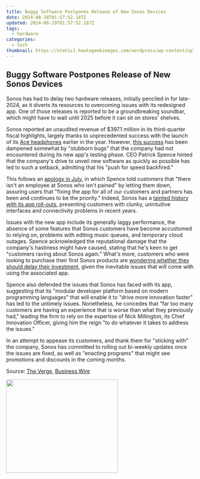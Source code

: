 ```yaml
---
title: Buggy Software Postpones Release of New Sonos Devices
date: 2024-08-28T01:57:52.187Z
updated: 2024-08-29T01:57:52.187Z
tags:
  - hardware
categories:
  - tech
thumbnail: https://static1.howtogeekimages.com/wordpress/wp-content/uploads/wm/2024/05/top-view-of-sonos-ace-headphones.JPG
---
```


## Buggy Software Postpones Release of New Sonos Devices

Sonos has had to delay two hardware releases, initially penciled in for late-2024, as it diverts its resources to overcoming issues with its redesigned app. One of those releases is reported to be a groundbreaking soundbar, which might have to wait until 2025 before it can sit on stores' shelves.

 Sonos reported an unaudited revenue of $397.1 million in its third-quarter fiscal highlights, largely thanks to unprecedented success with the launch of its [Ace headphones](https://mondly-stories.techidaily.com/conveying-deep-emotions-in-magyar-language/) earlier in the year. However, [this success](https://hardware-help.techidaily.com/nvidia-geforce-optimized-drivers-for-windows-download-now/) has been dampened somewhat by "stubborn bugs" that the company had not encountered during its new app's testing phase. CEO Patrick Spence hinted that the company's drive to unveil new software as quickly as possible has led to such a setback, admitting that his "push for speed backfired."

 This follows an [apology in July](https://screen-mirror.techidaily.com/3-facts-you-need-to-know-about-screen-mirroring-vivo-s18-pro-drfone-by-drfone-android/), in which Spence told customers that "there isn't an employee at Sonos who isn't pained" by letting them down, assuring users that "fixing the app for all of our customers and partners has been and continues to be the priority." Indeed, Sonos has a [tainted history with its app roll-outs](https://some-skills.techidaily.com/in-2024-the-pro-drone-experience-a-thorough-look-at-dji-phantom-4/), presenting customers with clunky, unintuitive interfaces and connectivity problems in recent years.

 Issues with the new app include its generally laggy performance, the absence of some features that Sonos customers have become accustomed to relying on, problems with editing music queues, and temporary cloud outages. Spence acknowledged the reputational damage that the company's hastiness might have caused, stating that he's keen to get "customers raving about Sonos again." What's more, customers who were looking to purchase their first Sonos products are [wondering whether they should delay their investment](https://en.community.sonos.com/ask-a-question-228987/should-i-wait-to-buy-my-first-sonos-because-of-the-app-trouble-6901574), given the inevitable issues that will come with using the associated app.

 Spence also defended the issues that Sonos has faced with its app, suggesting that its "modular developer platform based on modern programming languages" that will enable it to "drive more innovation faster" has led to the untimely issues. Nonetheless, he concedes that "far too many customers are having an experience that is worse than what they previously had," leading the firm to rely on the expertise of Nick Millington, its Chief Innovation Officer, giving him the reign "to do whatever it takes to address the issues."

 In an attempt to appease its customers, and thank them for "sticking with" the company, Sonos has committed to rolling out bi-weekly updates once the issues are fixed, as well as "enacting programs" that might see promotions and discounts in the coming months.

 Source: [The Verge](https://www.theverge.com/2024/8/7/24215589/sonos-q3-2024-earnings-ace-headphone-buggy-app), [Business Wire](https://www.businesswire.com/news/home/20240807407271/en/Sonos-Reports-Third-Quarter-Fiscal-2024-Results/)

<ins class="adsbygoogle"
     style="display:block"
     data-ad-format="autorelaxed"
     data-ad-client="ca-pub-7571918770474297"
     data-ad-slot="1223367746"></ins>



<ins class="adsbygoogle"
     style="display:block"
     data-ad-client="ca-pub-7571918770474297"
     data-ad-slot="8358498916"
     data-ad-format="auto"
     data-full-width-responsive="true"></ins>



<!-- affiliate ads begin -->
<a href="https://homestyler.sjv.io/c/5597632/2044747/22993" target="_top" id="2044747"><img src="//a.impactradius-go.com/display-ad/22993-2044747" border="0" alt="" width="300" height="250"/></a><img height="0" width="0" src="https://imp.pxf.io/i/5597632/2044747/22993" style="position:absolute;visibility:hidden;" border="0" />
<!-- affiliate ads end -->